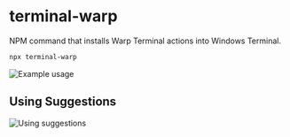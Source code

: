 # terminal-warp

NPM command that installs Warp Terminal actions into Windows Terminal.

```bash
npx terminal-warp
```

![Example usage](https://i.ibb.co/PgtPCB1/usage.png)

## Using Suggestions

![Using suggestions](https://i.ibb.co/fpSdNsN/suggestions.gif)
